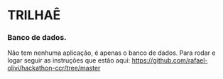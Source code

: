 # TRILHAÊ

### Banco de dados.
Não tem nenhuma aplicação, é apenas o banco de dados. 
Para rodar e logar seguir as instruções que estão aqui: https://github.com/rafael-olivi/hackathon-ccr/tree/master
